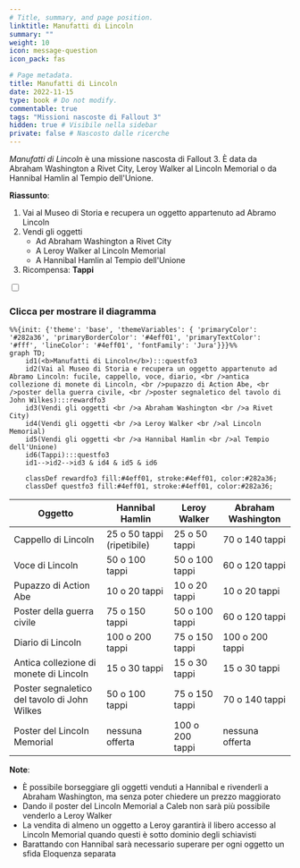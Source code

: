 ```yaml
---
# Title, summary, and page position.
linktitle: Manufatti di Lincoln
summary: ""
weight: 10
icon: message-question
icon_pack: fas

# Page metadata.
title: Manufatti di Lincoln
date: 2022-11-15
type: book # Do not modify.
commentable: true
tags: "Missioni nascoste di Fallout 3"
hidden: true # Visibile nella sidebar
private: false # Nascosto dalle ricerche
---
```


<div class="fo3">

*Manufatti di Lincoln* è una missione nascosta di Fallout 3. È data da Abraham Washington a Rivet City, Leroy Walker al Lincoln Memorial o da Hannibal Hamlin al Tempio dell'Unione.

**Riassunto**:
1. Vai al Museo di Storia e recupera un oggetto appartenuto ad Abramo Lincoln
2. Vendi gli oggetti
   - Ad Abraham Washington a Rivet City
   - A Leroy Walker al Lincoln Memorial
   - A Hannibal Hamlin al Tempio dell'Unione
3. Ricompensa: **Tappi**


<section class="chart-collapse">
<input type="checkbox" name="collapse2" id="handle2">
<h3 class="handle">
<label for="handle2">Clicca per mostrare il diagramma</label>
</h3>
<div class="content">

```mermaid
%%{init: {'theme': 'base', 'themeVariables': { 'primaryColor': '#282a36', 'primaryBorderColor': '#4eff01', 'primaryTextColor': '#fff', 'lineColor': '#4eff01', 'fontFamily': 'Jura'}}}%%
graph TD;
    id1(<b>Manufatti di Lincoln</b>):::questfo3
    id2(Vai al Museo di Storia e recupera un oggetto appartenuto ad Abramo Lincoln: fucile, cappello, voce, diario, <br />antica collezione di monete di Lincoln, <br />pupazzo di Action Abe, <br />poster della guerra civile, <br />poster segnaletico del tavolo di John Wilkes):::rewardfo3
    id3(Vendi gli oggetti <br />a Abraham Washington <br />a Rivet City)
    id4(Vendi gli oggetti <br />a Leroy Walker <br />al Lincoln Memorial)
    id5(Vendi gli oggetti <br />a Hannibal Hamlin <br />al Tempio dell'Unione)
    id6(Tappi):::questfo3
    id1-->id2-->id3 & id4 & id5 & id6
    
    classDef rewardfo3 fill:#4eff01, stroke:#4eff01, color:#282a36;
    classDef questfo3 fill:#4eff01, stroke:#4eff01, color:#282a36;
```

</div>
</section>

| Oggetto                                      | Hannibal Hamlin            | Leroy Walker    | Abraham Washington |
| -------------------------------------------- | -------------------------- | --------------- | ------------------ |
| Cappello di Lincoln                          | 25 o 50 tappi (ripetibile) | 25 o 50 tappi   | 70 o 140 tappi     |
| Voce di Lincoln                              | 50 o 100 tappi             | 50 o 100 tappi  | 60 o 120 tappi     |
| Pupazzo di Action Abe                        | 10 o 20 tappi              | 10 o 20 tappi   | 10 o 20 tappi      |
| Poster della guerra civile                   | 75 o 150 tappi             | 50 o 100 tappi  | 60 o 120 tappi     |
| Diario di Lincoln                            | 100 o 200 tappi            | 75 o 150 tappi  | 100 o 200 tappi    |
| Antica collezione di monete di Lincoln       | 15 o 30 tappi              | 15 o 30 tappi   | 15 o 30 tappi      |
| Poster segnaletico del tavolo di John Wilkes | 50 o 100 tappi             | 75 o 150 tappi  | 70 o 140 tappi     |
| Poster del Lincoln Memorial                  | nessuna offerta            | 100 o 200 tappi | nessuna offerta    |


**Note**:
- È possibile borseggiare gli oggetti venduti a Hannibal e rivenderli a Abraham Washington, ma senza poter chiedere un prezzo maggiorato
- Dando il poster del Lincoln Memorial a Caleb non sarà più possibile venderlo a Leroy Walker
- La vendita di almeno un oggetto a Leroy garantirà il libero accesso al Lincoln Memorial quando questi è sotto dominio degli schiavisti
- Barattando con Hannibal sarà necessario superare per ogni oggetto un sfida Eloquenza separata


</div>